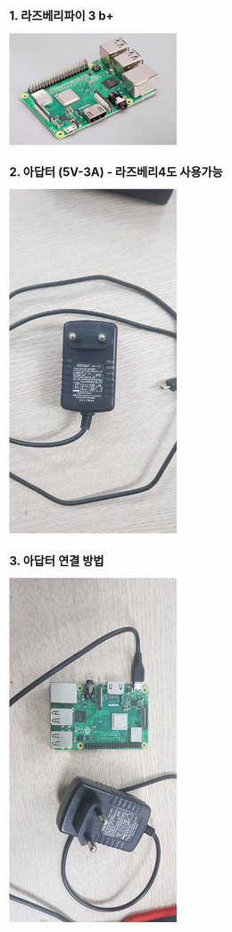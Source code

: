 ## 1. 라즈베리파이 3 b+

<img src="ezgif-7-237c55ad571c.jpg" width="300">

## 2. 아답터 (5V-3A) - 라즈베리4도 사용가능
<img src="KakaoTalk_Image_2021-04-20-12-51-27.jpeg" width="300"/>

## 3. 아답터 연결 방법
<img src="KakaoTalk_Image_2021-04-20-12-51-14.jpeg"  width="300"/>
